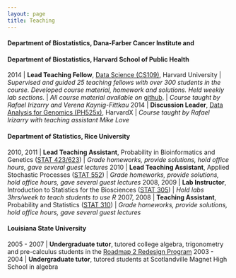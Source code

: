 ```yaml
---
layout: page
title: Teaching
---
```


#### Department of Biostatistics, Dana-Farber Cancer Institute and

#### Department of Biostatistics, Harvard School of Public Health

2014 | **Lead Teaching Fellow**, [Data Science (CS109)](http://cs109.github.io/2014/), Harvard University 
| *Supervised and guided 25 teaching fellows with over 300 students in the course. Developed course material, homework and solutions. Held weekly lab sections.*
| *All course material available on* [github](https://github.com/cs109/2014). 
| *Course taught by Rafael Irizarry and Verena Kaynig-Fittkau*
2014 | **Discussion Leader**, [Data Analysis for Genomics (PH525x)](http://genomicsclass.github.io/book/), HarvardX
| *Course taught by Rafael Irizarry with teaching assistant Mike Love*

#### Department of Statistics, Rice University 

2010, 2011 | **Lead Teaching Assistant**, Probability in Bioinformatics and Genetics ([STAT 423/623](http://statistics.rice.edu/feed/CoursesDisplay.aspx?CID=471))
| *Grade homeworks, provide solutions, hold office hours, gave several guest lectures*
2010 | **Lead Teaching Assistant**, Applied Stochastic Processes ([STAT 552](http://statistics.rice.edu/feed/CoursesDisplay.aspx?CID=444))
| *Grade homeworks, provide solutions, hold office hours, gave several guest lectures*
2008, 2009 | **Lab Instructor**, Introduction to Statistics for the Biosciences ([STAT 305](http://statistics.rice.edu/feed/CoursesDisplay.aspx?CID=373))
| *Hold labs 3hrs/week to teach students to use R*
2007, 2008 | **Teaching Assistant**, Probability and Statistics ([STAT 310](http://statistics.rice.edu/feed/CoursesDisplay.aspx?CID=376))
| *Grade homeworks, provide solutions, hold office hours, gave several guest lectures*

#### Louisiana State University 

2005 - 2007 | **Undergraduate tutor**, tutored college algebra, trigonometry and pre-calculus students in the [Roadmap 2 Redesign Program](https://www.math.lsu.edu/dept/courses/1021/Redesign)
2003 - 2004 | **Undergraduate tutor**, tutored students at Scotlandville Magnet High School in algebra